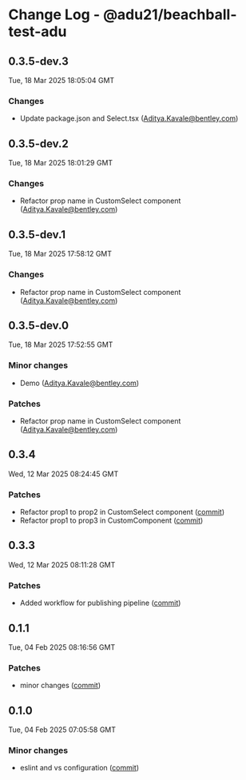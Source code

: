 # Change Log - @adu21/beachball-test-adu

<!-- This log was last generated on Tue, 18 Mar 2025 18:05:04 GMT and should not be manually modified. -->

<!-- Start content -->

## 0.3.5-dev.3

Tue, 18 Mar 2025 18:05:04 GMT

### Changes

- Update package.json and Select.tsx (Aditya.Kavale@bentley.com)

## 0.3.5-dev.2

Tue, 18 Mar 2025 18:01:29 GMT

### Changes

- Refactor prop name in CustomSelect component (Aditya.Kavale@bentley.com)

## 0.3.5-dev.1

Tue, 18 Mar 2025 17:58:12 GMT

### Changes

- Refactor prop name in CustomSelect component (Aditya.Kavale@bentley.com)

## 0.3.5-dev.0

Tue, 18 Mar 2025 17:52:55 GMT

### Minor changes

- Demo (Aditya.Kavale@bentley.com)

### Patches

- Refactor prop name in CustomSelect component (Aditya.Kavale@bentley.com)

## 0.3.4

Wed, 12 Mar 2025 08:24:45 GMT

### Patches

- Refactor prop1 to prop2 in CustomSelect component ([commit](https://github.com/dp-test-org-1/beachball-testing/commit/adeb052ced9552cfa4950202c868b348c1cbbc71))
- Refactor prop1 to prop3 in CustomComponent ([commit](https://github.com/dp-test-org-1/beachball-testing/commit/6f0cfbfd304e5832644e31d39aa78ace68f34558))

## 0.3.3

Wed, 12 Mar 2025 08:11:28 GMT

### Patches

- Added workflow for publishing pipeline ([commit](https://github.com/dp-test-org-1/beachball-testing/commit/3a7152b19d9d204a527fdcf560d9bf406749fa1d))

## 0.1.1

Tue, 04 Feb 2025 08:16:56 GMT

### Patches

- minor changes ([commit](https://github.com/dp-test-org-1/beachball-testing/commit/7f716ddcf35a2670a955a29f8f4bda5c459fa01c))

## 0.1.0

Tue, 04 Feb 2025 07:05:58 GMT

### Minor changes

- eslint and vs configuration ([commit](https://github.com/dp-test-org-1/beachball-testing/commit/56f59518ee29e455f45a358d65ef5cfb7b335317))
